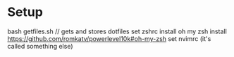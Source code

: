 # Setup

bash getfiles.sh // gets and stores dotfiles
set zshrc
install oh my zsh
install https://github.com/romkatv/powerlevel10k#oh-my-zsh
set nvimrc (it's called something else)

